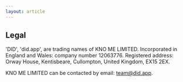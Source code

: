 ```yaml
---
layout: article
---
```


## Legal

'DID', 'did.app', are trading names of KNO ME LIMITED. Incorporated in England and Wales: company number 12063776. Registered address: Orway House, Kentisbeare, Cullompton, United Kingdom, EX15 2EX.

KNO ME LIMITED can be contacted by email: [team@did.app](mailto:team@did.app).
